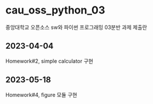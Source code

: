 # cau_oss_python_03
중앙대학교 오픈소스 sw와 파이썬 프로그래밍 03분반 과제 제출란

## 2023-04-04
Homework#2, simple calculator 구현

## 2023-05-18
Homework#4, figure 모듈 구현
